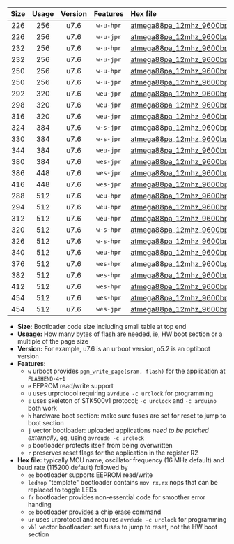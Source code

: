 |Size|Usage|Version|Features|Hex file|
|:-:|:-:|:-:|:-:|:--|
|226|256|u7.6|`w-u-hpr`|[atmega88pa_12mhz_9600bps_ur.hex](https://raw.githubusercontent.com/stefanrueger/urboot/main/atmega88pa_12mhz_9600bps_ur.hex)|
|226|256|u7.6|`w-u-jpr`|[atmega88pa_12mhz_9600bps_ur_vbl.hex](https://raw.githubusercontent.com/stefanrueger/urboot/main/atmega88pa_12mhz_9600bps_ur_vbl.hex)|
|232|256|u7.6|`w-u-hpr`|[atmega88pa_12mhz_9600bps_lednop_ur.hex](https://raw.githubusercontent.com/stefanrueger/urboot/main/atmega88pa_12mhz_9600bps_lednop_ur.hex)|
|232|256|u7.6|`w-u-jpr`|[atmega88pa_12mhz_9600bps_lednop_ur_vbl.hex](https://raw.githubusercontent.com/stefanrueger/urboot/main/atmega88pa_12mhz_9600bps_lednop_ur_vbl.hex)|
|250|256|u7.6|`w-u-hpr`|[atmega88pa_12mhz_9600bps_lednop_fr_ur.hex](https://raw.githubusercontent.com/stefanrueger/urboot/main/atmega88pa_12mhz_9600bps_lednop_fr_ur.hex)|
|250|256|u7.6|`w-u-jpr`|[atmega88pa_12mhz_9600bps_lednop_fr_ur_vbl.hex](https://raw.githubusercontent.com/stefanrueger/urboot/main/atmega88pa_12mhz_9600bps_lednop_fr_ur_vbl.hex)|
|292|320|u7.6|`weu-jpr`|[atmega88pa_12mhz_9600bps_ee_ur_vbl.hex](https://raw.githubusercontent.com/stefanrueger/urboot/main/atmega88pa_12mhz_9600bps_ee_ur_vbl.hex)|
|298|320|u7.6|`weu-jpr`|[atmega88pa_12mhz_9600bps_ee_lednop_ur_vbl.hex](https://raw.githubusercontent.com/stefanrueger/urboot/main/atmega88pa_12mhz_9600bps_ee_lednop_ur_vbl.hex)|
|316|320|u7.6|`weu-jpr`|[atmega88pa_12mhz_9600bps_ee_lednop_fr_ur_vbl.hex](https://raw.githubusercontent.com/stefanrueger/urboot/main/atmega88pa_12mhz_9600bps_ee_lednop_fr_ur_vbl.hex)|
|324|384|u7.6|`w-s-jpr`|[atmega88pa_12mhz_9600bps_vbl.hex](https://raw.githubusercontent.com/stefanrueger/urboot/main/atmega88pa_12mhz_9600bps_vbl.hex)|
|330|384|u7.6|`w-s-jpr`|[atmega88pa_12mhz_9600bps_lednop_vbl.hex](https://raw.githubusercontent.com/stefanrueger/urboot/main/atmega88pa_12mhz_9600bps_lednop_vbl.hex)|
|344|384|u7.6|`weu-jpr`|[atmega88pa_12mhz_9600bps_ee_lednop_fr_ce_ur_vbl.hex](https://raw.githubusercontent.com/stefanrueger/urboot/main/atmega88pa_12mhz_9600bps_ee_lednop_fr_ce_ur_vbl.hex)|
|380|384|u7.6|`wes-jpr`|[atmega88pa_12mhz_9600bps_ee_vbl.hex](https://raw.githubusercontent.com/stefanrueger/urboot/main/atmega88pa_12mhz_9600bps_ee_vbl.hex)|
|386|448|u7.6|`wes-jpr`|[atmega88pa_12mhz_9600bps_ee_lednop_vbl.hex](https://raw.githubusercontent.com/stefanrueger/urboot/main/atmega88pa_12mhz_9600bps_ee_lednop_vbl.hex)|
|416|448|u7.6|`wes-jpr`|[atmega88pa_12mhz_9600bps_ee_lednop_fr_vbl.hex](https://raw.githubusercontent.com/stefanrueger/urboot/main/atmega88pa_12mhz_9600bps_ee_lednop_fr_vbl.hex)|
|288|512|u7.6|`weu-hpr`|[atmega88pa_12mhz_9600bps_ee_ur.hex](https://raw.githubusercontent.com/stefanrueger/urboot/main/atmega88pa_12mhz_9600bps_ee_ur.hex)|
|294|512|u7.6|`weu-hpr`|[atmega88pa_12mhz_9600bps_ee_lednop_ur.hex](https://raw.githubusercontent.com/stefanrueger/urboot/main/atmega88pa_12mhz_9600bps_ee_lednop_ur.hex)|
|312|512|u7.6|`weu-hpr`|[atmega88pa_12mhz_9600bps_ee_lednop_fr_ur.hex](https://raw.githubusercontent.com/stefanrueger/urboot/main/atmega88pa_12mhz_9600bps_ee_lednop_fr_ur.hex)|
|320|512|u7.6|`w-s-hpr`|[atmega88pa_12mhz_9600bps.hex](https://raw.githubusercontent.com/stefanrueger/urboot/main/atmega88pa_12mhz_9600bps.hex)|
|326|512|u7.6|`w-s-hpr`|[atmega88pa_12mhz_9600bps_lednop.hex](https://raw.githubusercontent.com/stefanrueger/urboot/main/atmega88pa_12mhz_9600bps_lednop.hex)|
|340|512|u7.6|`weu-hpr`|[atmega88pa_12mhz_9600bps_ee_lednop_fr_ce_ur.hex](https://raw.githubusercontent.com/stefanrueger/urboot/main/atmega88pa_12mhz_9600bps_ee_lednop_fr_ce_ur.hex)|
|376|512|u7.6|`wes-hpr`|[atmega88pa_12mhz_9600bps_ee.hex](https://raw.githubusercontent.com/stefanrueger/urboot/main/atmega88pa_12mhz_9600bps_ee.hex)|
|382|512|u7.6|`wes-hpr`|[atmega88pa_12mhz_9600bps_ee_lednop.hex](https://raw.githubusercontent.com/stefanrueger/urboot/main/atmega88pa_12mhz_9600bps_ee_lednop.hex)|
|412|512|u7.6|`wes-hpr`|[atmega88pa_12mhz_9600bps_ee_lednop_fr.hex](https://raw.githubusercontent.com/stefanrueger/urboot/main/atmega88pa_12mhz_9600bps_ee_lednop_fr.hex)|
|454|512|u7.6|`wes-hpr`|[atmega88pa_12mhz_9600bps_ee_lednop_fr_ce.hex](https://raw.githubusercontent.com/stefanrueger/urboot/main/atmega88pa_12mhz_9600bps_ee_lednop_fr_ce.hex)|
|454|512|u7.6|`wes-jpr`|[atmega88pa_12mhz_9600bps_ee_lednop_fr_ce_vbl.hex](https://raw.githubusercontent.com/stefanrueger/urboot/main/atmega88pa_12mhz_9600bps_ee_lednop_fr_ce_vbl.hex)|

- **Size:** Bootloader code size including small table at top end
- **Useage:** How many bytes of flash are needed, ie, HW boot section or a multiple of the page size
- **Version:** For example, u7.6 is an urboot version, o5.2 is an optiboot version
- **Features:**
  + `w` urboot provides `pgm_write_page(sram, flash)` for the application at `FLASHEND-4+1`
  + `e` EEPROM read/write support
  + `u` uses urprotocol requiring `avrdude -c urclock` for programming
  + `s` uses skeleton of STK500v1 protocol; `-c urclock` and `-c arduino` both work
  + `h` hardware boot section: make sure fuses are set for reset to jump to boot section
  + `j` vector bootloader: uploaded applications *need to be patched externally*, eg, using `avrdude -c urclock`
  + `p` bootloader protects itself from being overwritten
  + `r` preserves reset flags for the application in the register R2
- **Hex file:** typically MCU name, oscillator frequency (16 MHz default) and baud rate (115200 default) followed by
  + `ee` bootloader supports EEPROM read/write
  + `lednop` "template" bootloader contains `mov rx,rx` nops that can be replaced to toggle LEDs
  + `fr` bootloader provides non-essential code for smoother error handing
  + `ce` bootloader provides a chip erase command
  + `ur` uses urprotocol and requires `avrdude -c urclock` for programming
  + `vbl` vector bootloader: set fuses to jump to reset, not the HW boot section
